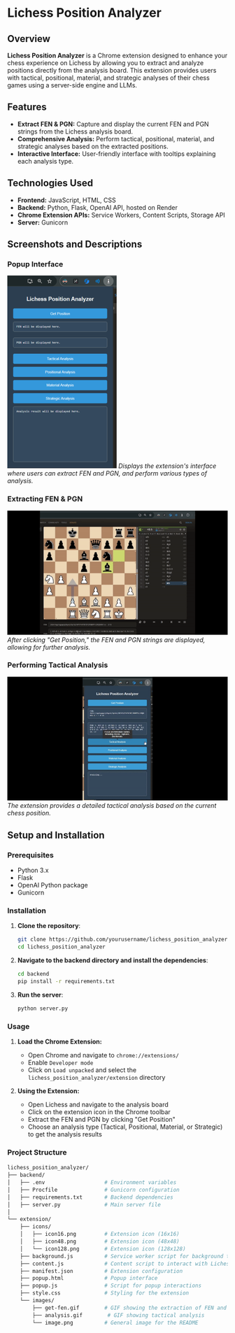 # Lichess Position Analyzer

## Overview

**Lichess Position Analyzer** is a Chrome extension designed to enhance your chess experience on Lichess by allowing you to extract and analyze positions directly from the analysis board. This extension provides users with tactical, positional, material, and strategic analyses of their chess games using a server-side engine and LLMs.

## Features

- **Extract FEN & PGN:** Capture and display the current FEN and PGN strings from the Lichess analysis board.
- **Comprehensive Analysis:** Perform tactical, positional, material, and strategic analyses based on the extracted positions.
- **Interactive Interface:** User-friendly interface with tooltips explaining each analysis type.

## Technologies Used

- **Frontend:** JavaScript, HTML, CSS
- **Backend:** Python, Flask, OpenAI API, hosted on Render
- **Chrome Extension APIs:** Service Workers, Content Scripts, Storage API
- **Server:** Gunicorn

## Screenshots and Descriptions

### Popup Interface

![Popup Interface](images/image.png)
*Displays the extension's interface where users can extract FEN and PGN, and perform various types of analysis.*

### Extracting FEN & PGN

![Extracting FEN & PGN](images/get-fen.gif)
*After clicking "Get Position," the FEN and PGN strings are displayed, allowing for further analysis.*

### Performing Tactical Analysis

![Performing the Analysis](images/analysis.gif)
*The extension provides a detailed tactical analysis based on the current chess position.*

## Setup and Installation

### Prerequisites

- Python 3.x
- Flask
- OpenAI Python package
- Gunicorn

### Installation

1. **Clone the repository**:

    ```sh
    git clone https://github.com/yourusername/lichess_position_analyzer.git
    cd lichess_position_analyzer
    ```

2. **Navigate to the backend directory and install the dependencies**:

    ```sh
    cd backend
    pip install -r requirements.txt
    ```

3. **Run the server**:

    ```sh
    python server.py
    ```

### Usage

1. **Load the Chrome Extension:**

    - Open Chrome and navigate to `chrome://extensions/`
    - Enable `Developer mode`
    - Click on `Load unpacked` and select the `lichess_position_analyzer/extension` directory

2. **Using the Extension:**

    - Open Lichess and navigate to the analysis board
    - Click on the extension icon in the Chrome toolbar
    - Extract the FEN and PGN by clicking "Get Position"
    - Choose an analysis type (Tactical, Positional, Material, or Strategic) to get the analysis results

### Project Structure

```bash
lichess_position_analyzer/
├── backend/
│   ├── .env                   # Environment variables
│   ├── Procfile               # Gunicorn configuration
│   ├── requirements.txt       # Backend dependencies
│   ├── server.py              # Main server file
│
└── extension/
    ├── icons/
    │   ├── icon16.png         # Extension icon (16x16)
    │   ├── icon48.png         # Extension icon (48x48)
    │   └── icon128.png        # Extension icon (128x128)
    ├── background.js          # Service worker script for background tasks
    ├── content.js             # Content script to interact with Lichess page
    ├── manifest.json          # Extension configuration
    ├── popup.html             # Popup interface
    ├── popup.js               # Script for popup interactions
    ├── style.css              # Styling for the extension
    └── images/
        ├── get-fen.gif        # GIF showing the extraction of FEN and PGN
        ├── analysis.gif        # GIF showing tactical analysis
        └── image.png          # General image for the README
